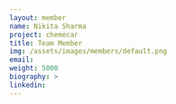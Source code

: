 ```yaml
---
layout: member
name: Nikita Sharma
project: chemecar
title: Team Member
img: /assets/images/members/default.png
email:
weight: 5000
biography: >
linkedin:
---
```

